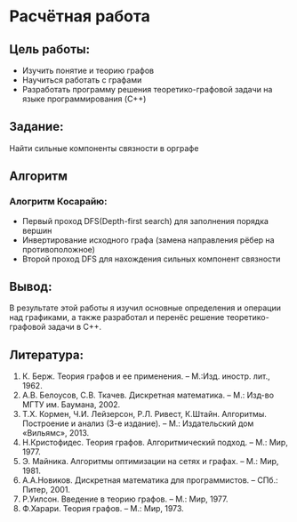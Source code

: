 # Расчётная работа

## Цель работы:  
* Изучить понятие и теорию графов
* Научиться работать с графами
* Разработать программу решения теоретико-графовой задачи на языке программирования (C++)

## Задание:
Найти сильные компоненты связности в орграфе

## Алгоритм
### Алогритм Косарайю:
* Первый проход DFS(Depth-first search) для заполнения порядка вершин
* Инвертирование исходного графа (замена направления рёбер на противоположное)
* Второй проход DFS для нахождения сильных компонент связности

## Вывод:
В результате этой работы я изучил основные определения и операции над графиками, а также разработал и перенёс решение теоретико-графовой задачи в C++.

## Литература:
1. К. Берж. Теория графов и ее применения. – М.:Изд. иностр. лит., 1962.
2. А.В. Белоусов, С.В. Ткачев. Дискретная математика. – М.: Изд-во МГТУ
им. Баумана, 2002.
3. Т.Х. Кормен, Ч.И. Лейзерсон, Р.Л. Ривест, К.Штайн. Алгоритмы. Построение и анализ (3-е издание). – М.: Издательский дом «Вильямс», 2013.
4. Н.Кристофидес. Теория графов. Алгоритмический подход. – М.: Мир, 1977.
5. Э. Майника. Алгоритмы оптимизации на сетях и графах. – М.: Мир, 1981.
6. А.А.Новиков. Дискретная математика для программистов. – СПб.: Питер, 2001.
7. Р.Уилсон. Введение в теорию графов. – М.: Мир, 1977.
8. Ф.Харари. Теория графов. – М.: Мир, 1973.
